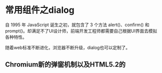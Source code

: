 # 常用组件之dialog

自 1995 年 JavaScript 诞生之初，就包含了 3 个方法 alert()、confirm() 和 prompt()。却满足不了UI设计师，前端开发工程师都需要自己根据UI界面去模拟各种特性。

随着web标准不断进化，浏览器不断升级，dialog也可以定制了。

## Chromium新的弹窗机制以及HTML5.2的<dialog>元素
  
<dialog> 作为 HTML 5.2 的元素，目前除了 Chrome 和 Opara 以外，其它浏览器均未支持。但是 Google 提供了一个[dialog-polyfill](https://github.com/GoogleChrome/dialog-polyfill)。
  
和使用html其他标签一样使用<dialog>
  ```
    <dialog>这是一个dialog</dialog>
  ```
  不过你压根看不出什么，没有任何效果，是对的，是没有任何效果，因为没有调用它。

怎么调用，一般我们自己去写dialog，会有2个必须有的方法，一个是open打开dialog，一个是close关闭dialog。
不过不好意思<dialog>提供是show()和showModal()和close()。
  ```
  <dialog>
        <p>这是一个dialog</p>
        <button id="close">关闭</button>
    </dialog>

    <button id="show">打开</button>
    <script>
        var dialog = document.querySelector('dialog');

        document.querySelector('#show').onclick = function() {
            // dialog.show();     // 无backdrop
            dialog.showModal();   // 有backdrop
        };

        document.querySelector('#close').onclick = function() {
            dialog.close();
        };
    </script>
  ```
  不写任何样式，很丑很原生。
  
  谷歌浏览器默认dialog样式
  ```
  dialog {
      display: block;
      position: absolute;
      left: 0px;
      right: 0px;
      width: -webkit-fit-content;
      height: -webkit-fit-content;
      color: black;
      margin: auto;
      border-width: initial;
      border-style: solid;
      border-color: initial;
      border-image: initial;
      padding: 1em;
      background: white;
  }
  ```
  你可能一定要问show()和showModal()有什么区别，它们的区别在于有没有backdrop遮罩层。
    谷歌浏览器默认dialog样式
  ```
  dialog::backdrop {
      position: fixed;
      top: 0px;
      right: 0px;
      bottom: 0px;
      left: 0px;
      background: rgba(0, 0, 0, 0.1);
  }
  ```
  backdrop是dialog的伪元素，可以通过使用 CSS 的伪元素 ::backdrop 去修改定制。
  
  整体来说<dialog>还是比较简单易用，比我们用javascript 使用 <div> 来模拟弹窗，容易的多，随着浏览器不断升级，这也将是标准。
  相比 <div> 而言，<dialog> 更大强大，也更加符合规范。
  
  
